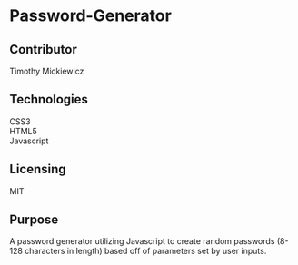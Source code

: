 # Password-Generator

## Contributor
Timothy Mickiewicz </br>

## Technologies
CSS3 </br>
HTML5 </br>
Javascript </br>

## Licensing
MIT </b>

## Purpose
A password generator utilizing Javascript to create random passwords (8-128 characters in length) based off of parameters set by user inputs.